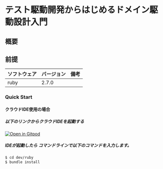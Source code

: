 # テスト駆動開発からはじめるドメイン駆動設計入門

## 概要

## 前提

| ソフトウェア   | バージョン | 備考 |
| :------------- | :--------- | :--- |
| ruby         | 2.7.0     |      |

### Quick Start

#### クラウドIDE使用の場合

##### 以下のリンクからクラウドIDEを起動する

[![Open in Gitpod](https://gitpod.io/button/open-in-gitpod.svg)](https://gitpod.io/#https://github.com/k2works/tdd_itddd)


##### IDEが起動したら コマンドラインで以下のコマンドを入力します。

```bash
$ cd dev/ruby
$ bundle install
```
